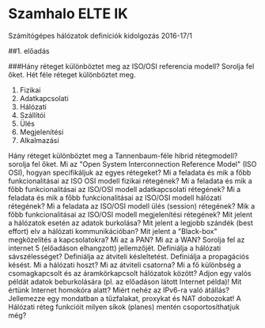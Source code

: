 # Szamhalo ELTE IK
Számítógépes hálózatok definíciók kidolgozás 2016-17/1 

##1. előadás

###Hány réteget különböztet meg az ISO/OSI referencia modell? Sorolja fel őket.
Hét féle réteget különböztet meg.

1. Fizikai
2. Adatkapcsolati
3. Hálózati
4. Szállítói
5. Ülés
6. Megjelenítési
7. Alkalmazási


Hány réteget különböztet meg a Tannenbaum-féle hibrid rétegmodell? sorolja fel őket.
Mi az "Open System Interconnection Reference Model" (ISO OSI), hogyan specifikáljuk az egyes rétegeket?
Mi a feladata és mik a főbb funkcionalitásai az ISO OSI modell fizikai rétegének?
Mi a feladata és mik a főbb funkcionalitásai az ISO/OSI modell adatkapcsolati rétegének?
Mi a feladata és mik a főbb funkcionalitásai az ISO/OSI modell hálózati rétegének?
Mi a feladata az ISO/OSI modell ülés (session) rétegének?
Mik a főbb funkcionalitásai az ISO/OSI modell megjelenítési rétegének?
Mit jelent a hálózatok esetén az adatok burkolása? 
Mit jelent a legjobb szándék (best effort) elv a hálózati kommunikációban?
Mit jelent a "Black-box" megközelítés a kapcsolatokra?
Mi az a PAN?
Mi az a WAN? 
Sorolja fel az internet 5 (előadáson elhangzott) jellemzőjét.
Definiálja a hálózati sávszélességet? 
Definiálja az átviteli késleltetést.
Definiálja a propagációs késést.
Mi a hálózati hoszt?
Mi az átviteli csatorna?
Mi a fő különbség a csomagkapcsolt és az áramkörkapcsolt hálózatok között?
Adjon egy valós példát adatok beburkolására (pl. az előadáson látott Internet példa)!
Mit értünk Internet homokóra alatt? Miért nehéz az IPv6-ra való átállás?
Jellemezze egy mondatban a tűzfalakat, proxykat és NAT dobozokat!
A Hálózati réteg funkcióit milyen síkok (planes) mentén csoportosíthatjuk még?
